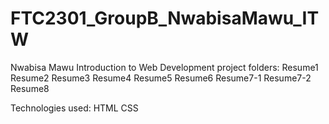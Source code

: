# FTC2301_GroupB_NwabisaMawu_ITW

Nwabisa Mawu
Introduction to Web Development project folders:
Resume1 
Resume2 
Resume3
Resume4
Resume5
Resume6
Resume7-1
Resume7-2
Resume8

Technologies used:
HTML CSS
